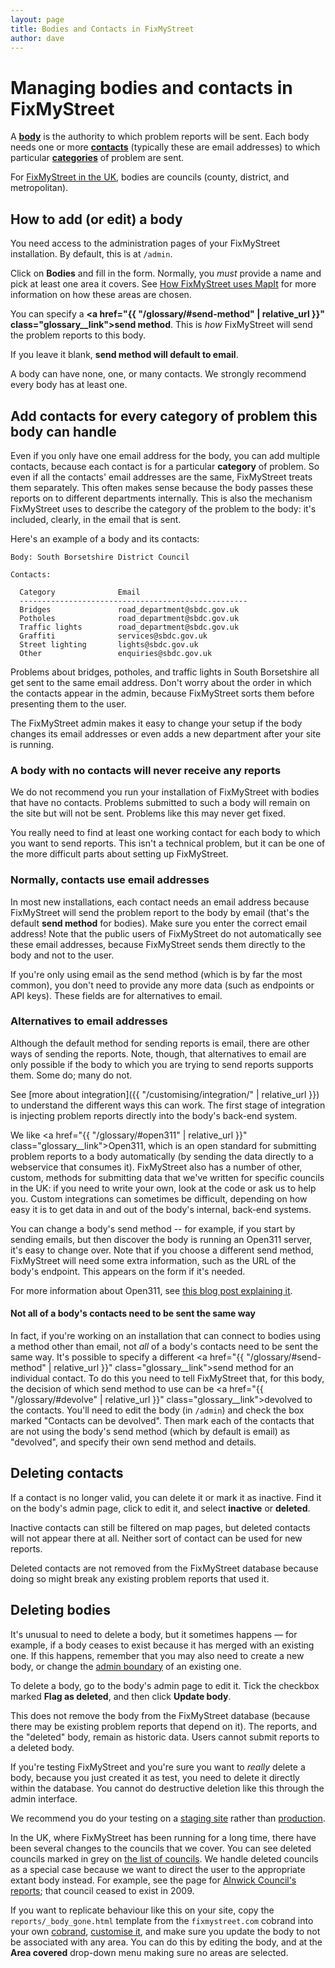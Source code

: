 ```yaml
---
layout: page
title: Bodies and Contacts in FixMyStreet
author: dave
---
```


# Managing bodies and contacts in FixMyStreet

<p class="lead">A <strong><a href="/glossary/#body" class="glossary__link">body</a></strong> is the authority to which problem
reports will be sent. Each body needs one or more <strong><a href="{{ "/glossary/#contact" | relative_url }}" class="glossary__link">contacts</a></strong>
(typically these are email addresses) to which particular
<strong><a href="{{ "/glossary/#category" | relative_url }}" class="glossary__link">categories</a></strong> of problem are sent. </p>

For [FixMyStreet in the UK](https://www.fixmystreet.com/), bodies are councils (county, district, and metropolitan).

## How to add (or edit) a body

You need access to the administration pages of your FixMyStreet installation.
By default, this is at `/admin`.

Click on **Bodies** and fill in the form. Normally, you _must_ provide a name
and pick at least one area it covers. See [How FixMyStreet uses
MapIt](/customising/fms_and_mapit) for more information on how these areas are chosen.

You can specify a <strong><a href="{{ "/glossary/#send-method" | relative_url }}" class="glossary__link">send method</a></strong>. This is *how* FixMyStreet will send the
problem reports to this body.

If you leave it blank, **send method will default to email**.

A body can have none, one, or many contacts. We strongly recommend every body
has at least one.

## Add contacts for every category of problem this body can handle

Even if you only have one email address for the body, you can add multiple
contacts, because each contact is for a particular **category** of problem. So
even if all the contacts' email addresses are the same, FixMyStreet treats
them separately. This often makes sense because the body passes these reports
on to different departments internally. This is also the mechanism FixMyStreet
uses to describe the category of the problem to the body: it's included,
clearly, in the email that is sent.

Here's an example of a body and its contacts:

    Body: South Borsetshire District Council

    Contacts:

      Category              Email
      ---------------------------------------------------
      Bridges               road_department@sbdc.gov.uk
      Potholes              road_department@sbdc.gov.uk
      Traffic lights        road_department@sbdc.gov.uk
      Graffiti              services@sbdc.gov.uk
      Street lighting       lights@sbdc.gov.uk
      Other                 enquiries@sbdc.gov.uk

Problems about bridges, potholes, and traffic lights in South Borsetshire all
get sent to the same email address. Don't worry about the order in which the
contacts appear in the admin, because FixMyStreet sorts them before presenting
them to the user.

The FixMyStreet admin makes it easy to change your setup if the body changes
its email addresses or even adds a new department after your site is running.

<div class="attention-box warning">
<h3>A body with no contacts will never receive any reports</h3>
<p>
We do not recommend you run your installation of FixMyStreet with bodies that
have no contacts. Problems submitted to such a body will remain on the site
but will not be sent. Problems like this may never get fixed.
</p>
<p>
You really need to find at least one working contact for each body to which
you want to send reports. This isn't a technical problem, but it can be one of
the more difficult parts about setting up FixMyStreet.
</p>
</div>

### Normally, contacts use email addresses

In most new installations, each contact needs an email address because
FixMyStreet will send the problem report to the body by email (that's the
default **send method** for bodies). Make sure you enter the correct email
address! Note that the public users of FixMyStreet do not automatically see
these email addresses, because FixMyStreet sends them directly to the body and
not to the user.

If you're only using email as the send method (which is by far the most
common), you don't need to provide any more data (such as endpoints or API
keys). These fields are for alternatives to email.

### Alternatives to email addresses

Although the default method for sending reports is email, there are other ways
of sending the reports. Note, though, that alternatives to email are only
possible if the body to which you are trying to send reports supports them.
Some do; many do not.

See
[more about integration]({{ "/customising/integration/" | relative_url }})
to understand the different ways this can work. The first stage of
integration is injecting problem reports directly into the body's back-end
system.

We like
<a href="{{ "/glossary/#open311" | relative_url }}" class="glossary__link">Open311</a>,
which is an open standard for
submitting problem reports to a body automatically (by sending the data
directly to a webservice that consumes it). FixMyStreet also has a number of
other, custom, methods for submitting data that we've written for specific
councils in the UK: if you need to write your own, look at the code or ask us
to help you. Custom integrations can sometimes be difficult, depending on how
easy it is to get data in and out of the body's internal, back-end systems.

You can change a body's send method -- for example, if you start by sending
emails, but then discover the body is running an Open311 server, it's easy to
change over. Note that if you choose a different send method, FixMyStreet will
need some extra information, such as the URL of the body's endpoint. This
appears on the form if it's needed.

For more information about Open311, see [this blog post explaining
it](https://www.mysociety.org/blog/open311-explained).

#### Not all of a body's contacts need to be sent the same way

In fact, if you're working on an installation that can connect to bodies using
a method other than email, not *all* of a body's contacts need to be sent the
same way. It's possible to specify a different
<a href="{{ "/glossary/#send-method" | relative_url }}" class="glossary__link">send method</a>
for an individual contact. To do this you need to tell FixMyStreet that, for
this body, the decision of which send method to use can be
<a href="{{ "/glossary/#devolve" | relative_url }}" class="glossary__link">devolved</a>
to the contacts. You'll need to edit the body (in `/admin`) and check the box
marked "Contacts can be devolved". Then mark each of the contacts that are not
using the body's send method (which by default is email) as "devolved", and
specify their own send method and details.

## Deleting contacts

If a contact is no longer valid, you can delete it or mark it as inactive. Find
it on the body's admin page, click to edit it, and select **inactive** or
**deleted**.

Inactive contacts can still be filtered on map pages, but deleted contacts will
not appear there at all. Neither sort of contact can be used for new reports.

Deleted contacts are not removed from the FixMyStreet database because doing
so might break any existing problem reports that used it.

## Deleting bodies

It's unusual to need to delete a body, but it sometimes happens &mdash; for
example, if a body ceases to exist because it has merged with an existing
one. If this happens, remember that you may also need to create a new body, or
change the
<a href="/glossary/#area" class="glossary__link">admin boundary</a>
of an existing one.

To delete a body, go to the body's admin page to edit it. Tick the checkbox
marked **Flag as deleted**, and then click **Update body**.

This does not remove the body from the FixMyStreet database (because there may
be existing problem reports that depend on it). The reports, and the "deleted"
body, remain as historic data. Users cannot submit reports to a deleted body.

<div class="attention-box warning">
  If you're testing FixMyStreet and you're sure you want to <em>really</em>
  delete a body, because you just created it as test, you need to delete it
  directly within the database.
  You cannot do destructive deletion like this through the admin interface.
  <p>
    We recommend you do your testing on a
    <a href="/glossary/#staging" class="glossary__link">staging site</a>
    rather than
    <a href="/glossary/#production" class="glossary__link">production</a>.
  </p>
</div>

In the UK, where FixMyStreet has been running for a long time, there have
been several changes to the councils that we cover. You can see deleted councils
marked in grey on [the list of councils](https://www.fixmystreet.com/reports).
We handle deleted councils as a special case because we want to direct the user
to the appropriate extant body instead. For example, see the page for
[Alnwick Council's reports](https://www.fixmystreet.com/reports/Alnwick); that
council ceased to exist in 2009.

If you want to replicate behaviour like this on your site, copy the
`reports/_body_gone.html` template from the `fixmystreet.com` cobrand into your
own <a href="/glossary/#cobrand" class="glossary__link">cobrand</a>,
<a href="/customising/templates/">customise it</a>, and make sure you update
the body to not be associated with any area. You can do this by editing the
body, and at the **Area covered** drop-down menu making sure no areas are
selected.
